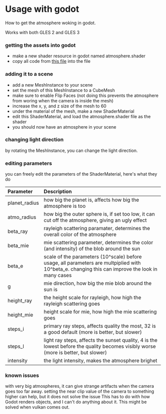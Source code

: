 # Usage with godot
How to get the atmosphere woking in godot.

Works with both GLES 2 and GLES 3

### getting the assets into godot
- make a new shader resource in godot named atmosphere.shader
- copy all code from [this file](godot/shader/atmosphere.shader) into the file

### adding it to a scene
- add a new MeshInstance to your scene
- set the mesh of this MeshInstance to a CubeMesh
- make sure to enable Flip Faces (not doing this prevents the atmosphere from woring when the camera is inside the mesh)
- increase the x, y, and z size of the mesh to 60
- under the material of the mesh, make a new ShaderMaterial
- edit this ShaderMaterial, and load the atmosphere.shader file as the shader
- you should now have an atmosphere in your scene

### changing light direction
by rotating the MeshInstance, you can change the light direction.

### editing parameters
you can freely edit the parameters of the ShaderMaterial, here's what they do

| Parameter      | Description                                                                                                     
|:---------------|:---------------------------------------------------------------------------------------------------------------- 
| planet_radius  | how big the planet is, affects how big the atmosphere is too                                                    
| atmo_radius 	 | how big the outer sphere is, if set too low, it can cut off the atmosphere, giving an ugly effect
| beta_ray       | rayleigh scattering paramater, determines the overall color of the atmosphere
| beta_mie       | mie scattering parameter, determines the color (and intensity) of the blob around the sun
| beta_e         | scale of the parameters (10^scale) before usage, all parameters are multpiplied with 10^beta_e. changing this can improve the look in many cases
| g              | mie direction, how big the mie blob around the sun is
| height_ray     | the height scale for rayleigh, how high the rayleigh scattering goes
| height_mie     | height scale for mie, how high the mie scattering goes
| steps_i        | primary ray steps, affects quality the most, 32 is a good default (more is better, but slower)
| steps_l        | light ray steps, affects the sunset quality, 4 is the lowest before the quality becomes visibly worse (more is better, but slower)
| intensity      | the light intensity, makes the atmosphere brighet

### known issues
with very big atmospheres, it can give strange artifacts when the camera goes too far away. 
setting the near clip value of the camera to something higher can help, but it does not solve the issue
This has to do with how Godot renders objects, and I can't do anything about it.
This might be solved when vulkan comes out.
